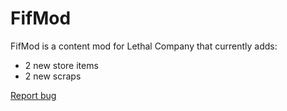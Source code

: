 # FifMod
FifMod is a content mod for Lethal Company that currently adds:
- 2 new store items
- 2 new scraps

[Report bug](https://github.com/zSt4rdust/FifMod/issues/new?assignees=&labels=bug+report&projects=&template=bug_report.md&title=%5BBUG%5D)
